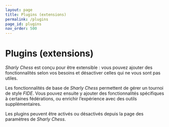 ```yaml
---
layout: page
title: Plugins (extensions)
permalink: /plugins
page_id: plugins
nav_order: 500
---
```


# Plugins (extensions)

_Sharly Chess_ est conçu pour être extensible : vous pouvez ajouter des fonctionnalités selon vos besoins et désactiver celles qui ne vous sont pas utiles.

Les fonctionnalités de base de _Sharly Chess_ permettent de gérer un tournoi de style _FIDE_. Vous pouvez ensuite y ajouter des fonctionnalités spécifiques à certaines fédérations, ou enrichir l’expérience avec des outils supplémentaires.

Les plugins peuvent être activés ou désactivés depuis la page des paramètres de _Sharly Chess_.

